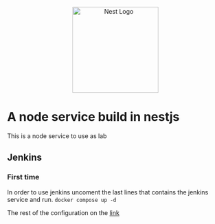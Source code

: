 <p align="center">
  <a href="http://nestjs.com/" target="blank"><img src="https://nestjs.com/img/logo-small.svg" width="200" alt="Nest Logo" /></a>
</p>

# A node service build in nestjs
This is a node service to use as lab

## Jenkins

### First time
In order to use jenkins uncoment the last lines that contains the jenkins service and run.
`docker compose up -d`

The rest of the configuration on the [link](https://www.cloudbees.com/blog/how-to-install-and-run-jenkins-with-docker-compose)

